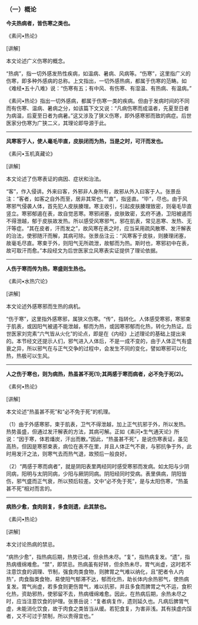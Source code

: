 ### （一）概论

**今夫热病者，皆伤寒之类也。**

《素问•热论》

[讲解]

本文论述广义伤寒的概念。

“热病”，指一切外感发热性疾病，如温病、暑病、风病等。“伤寒”，这里指广义的伤寒，即多种外感病的总称。上文指出，一切外感热病，都属于伤寒的范畴。如《难经•五十八难》说：“伤寒有五；有中风、有伤寒、有湿温、有热病、有温病。”

《素问•热论》指出一切外感病，都属于伤寒一类的疾病。但由于发病时间的不同而有伤寒、温病、暑病之分，如该篇下文又说：“凡病伤寒而成温者，先夏至日者为病温，后夏至日者为病暑。”这又涉及了狭义伤寒，即外感寒邪而致的病症。后世医家分伤寒为广狭二义，其理论即导源于此。

* * *

**风寒客于人，使人毫毛毕直，皮肤闭而为热，当是之时，可汗而发也。**

《素问•玉机真藏论》

[讲解]

本文论述了伤寒表证的病因、症状和治法。

“客”，作入侵讲。外来曰客，外邪非人身所有，故邪从外入曰客于人。张景岳注：“客者，如客之自外而至，居非其常也。”“直”，指竖直。“毕”，尽也。由于风寒邪气侵袭人体，首先犯人皮肤腠理。寒主收引，引起皮肤腠理致密，则毫毛毕直竖立。寒邪郁遏在表，故自觉恶寒。寒邪闭塞，皮肤致密，玄府不通，卫阳被遏而不得泄越，郁于皮肤故发热。所以感受风寒邪气，邪在肌表，常见恶寒、发热、无汗等症。“其在皮者，汗而发之”，故风寒在表之时，应当采用疏风散寒、发汗解表的治法，使邪随汗而解，其病可除。张景岳注云：“风寒客于皮肤，则腠理闭塞，故毫毛尽直。寒束于外，则阳气无所疏泄，故郁而为热。斯时也，寒邪初中在表，故可取汗而愈。”本段经文为后世医家立风寒表实证提供了理论依据。

* * *

**人伤于寒而传为热，寒盛则生热也。**

《素问•水热穴论》

[讲解]

本文论述外感寒邪而生热的病机。

“伤于寒”，这里指外感寒邪，属狭义伤寒。“传”，指转化。人体感受寒邪，寒邪束于肌表，或因阳气被遏不能泄越，郁而为热，或因寒邪郁而化热，转化为热证。后世医家刘完素“六气皆从火化”的论点，即是在《内经》上述理论的基础上提出来的。本节经文还提示人们，邪气进入人体后，不是一成不变的，由于人体正气有盛衰之异，所以邪气在与正气交争的过程中，会发生不同的变化，譬如寒邪可以化热，热极可以生风。

* * *

**人之伤于寒也，则为病热，热虽甚不死(1);其两感于寒而病者，必不免于死(2)。**

《素何•热论》

[讲解]

本文论述“热虽甚不死”和“必不免于死”的机理。

（1）由于外感寒邪，束于肌表，卫气不得泄越，加上正气抗邪于外，所以发热。热势虽盛，但通过发汗解表的方法，其病可解。正如《素问•生气通天论》所说：“因于寒，体若燔炭，汗出而散。”因此，“热虽甚不死”，是说伤寒表证，虽见高热，但因是寒邪束表，病位在表不在里，并且人体正气不衰，与邪抗争于外，此时用发汗之法，则寒气去而热气退，故预后一般良好。

（2）“两感于寒而病者”，就是阴阳表里两经同时感受寒邪而发病。如太阳与少阴同病，阳明与太阴同病，少阳与厥阴同病。阴阳经同时受病。表里俱病，阴阳皆伤，邪气盛而正气衰，所以预后较差。文中“必不免于死”，是与太阳伤寒，“热虽甚不死”相对而言的。

* * *

**病热少愈，食肉则复，多食则遗，此其禁也。**

《素问•热论》

[讲解]

本文讨论热病的禁忌。

“病热少愈”，指热病后期，热势已减，但余热未尽。“复”，指热病复发。“遗”，指热病缠绵难愈。“禁”，即禁忌。热病虽有好转，但余热未尽，胃气尚虚，这时若不注意饮食的调理、节制，强食肉类食物，则脾胃之气难以纳化，且“肥者令人内热”，肉食脂类食物，易使阳气郁滞不达，郁而化热，助长体内余热邪气，使热病复发。胃气尚虚，若多食则更伤胃气，难以抗邪，并且多食而脾胃之气不运，食积化热，资助邪热，使邪留不去，热病缠绵难愈。因此，在热病后期，余热未尽之时，应当注意饮食的护理。张景岳说：“复者病复作，遗则延久也。凡病后脾胃气虚，未能消化饮食，故于肉食之类皆当从缓。若犯食复，为害非浅。其有挟虚内馁者，又不可过于禁制，所以贵得宜也。”
